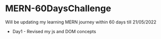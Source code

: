 # MERN-60DaysChallenge
Will be updating my learning MERN journey within 60 days till 21/05/2022
- Day1 - Revised my js and DOM concepts